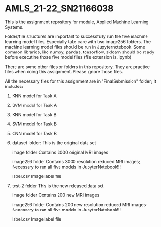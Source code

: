 # AMLS_21-22_SN21166038
This is the assignment repository for module, Applied Machine Learning Systems.

Folder/file structures are important to successfully run the five machine learning model files. Especially take care with two image256 folders.
The machine learning model files should be run in Jupyternotebook. Some common libraries, like numpy, pandas, tensorflow, sklearn should be ready before executine those five model files (file extension is .ipynb)

There are some other files or folders in this repository. They are practice files when doing this assignment. Please ignore those files.

All the necessary files for this assignment are in "FinalSubmission" folder; It includes:
  1. KNN model for Task A
  2. SVM model for Task A
  3. KNN model for Task B
  4. SVM model for Task B
  5. CNN model for Task B
  6. dataset folder: This is the original data set
  
        image folder              Contains 3000 original MRI images
        
        image256 folder           Contains 3000 resolution reduced MRI images; Necessary to run all five models in JupyterNotebook!!!
        
        label.csv                 Image label file
        
  7. test-2 folder                This is the new released data set
  
        image folder              Contains 200 new MRI images
        
        image256 folder           Contains 200 new resolution reduced MRI images; Necessary to run all five models in JupyterNotebook!!!
        
        label.csv                 Image label file
      
